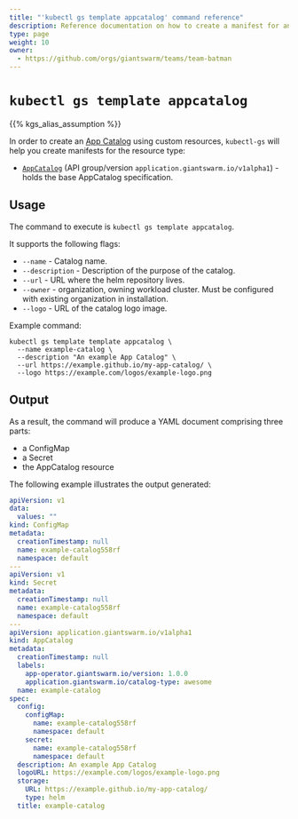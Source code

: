 ```yaml
---
title: "'kubectl gs template appcatalog' command reference"
description: Reference documentation on how to create a manifest for an AppCatalog using 'kubectl gs'.
type: page
weight: 10
owner:
  - https://github.com/orgs/giantswarm/teams/team-batman
---
```


# `kubectl gs template appcatalog`

{{% kgs_alias_assumption %}}

In order to create an [App Catalog](/basics/app-platform/) using custom resources, `kubectl-gs` will help you create manifests for the resource type:

- [`AppCatalog`](/reference/cp-k8s-api/appcatalogs.application.giantswarm.io/) (API group/version `application.giantswarm.io/v1alpha1`) - holds the base AppCatalog specification.

## Usage

The command to execute is `kubectl gs template appcatalog`.

It supports the following flags:

- `--name` - Catalog name.
- `--description` - Description of the purpose of the catalog.
- `--url` - URL where the helm repository lives.
- `--owner` - organization, owning workload cluster. Must be configured with existing organization in installation.
- `--logo` - URL of the catalog logo image.

Example command:

```nohighlight
kubectl gs template template appcatalog \
  --name example-catalog \
  --description "An example App Catalog" \
  --url https://example.github.io/my-app-catalog/ \
  --logo https://example.com/logos/example-logo.png
```

## Output

As a result, the command will produce a YAML document comprising three parts:

- a ConfigMap
- a Secret
- the AppCatalog resource

The following example illustrates the output generated:

```yaml
apiVersion: v1
data:
  values: ""
kind: ConfigMap
metadata:
  creationTimestamp: null
  name: example-catalog558rf
  namespace: default
---
apiVersion: v1
kind: Secret
metadata:
  creationTimestamp: null
  name: example-catalog558rf
  namespace: default
---
apiVersion: application.giantswarm.io/v1alpha1
kind: AppCatalog
metadata:
  creationTimestamp: null
  labels:
    app-operator.giantswarm.io/version: 1.0.0
    application.giantswarm.io/catalog-type: awesome
  name: example-catalog
spec:
  config:
    configMap:
      name: example-catalog558rf
      namespace: default
    secret:
      name: example-catalog558rf
      namespace: default
  description: An example App Catalog
  logoURL: https://example.com/logos/example-logo.png
  storage:
    URL: https://example.github.io/my-app-catalog/
    type: helm
  title: example-catalog
```
